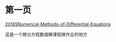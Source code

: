 # 第一页

 [2018SNumerical-Methods-of-Differential-Equations](https://github.com/sangmingda/2018SNumerical-Methods-of-Differential-Equations)

这是一个微分方程数值解课程做作业的地方

